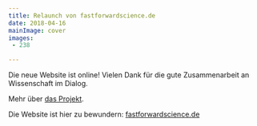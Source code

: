 ```yaml
---
title: Relaunch von fastforwardscience.de
date: 2018-04-16
mainImage: cover
images:
 - 238

---
```


Die neue Website ist online! Vielen Dank für die gute Zusammenarbeit an Wissenschaft im Dialog.

Mehr über [das Projekt](/projekte/fastforwardscience/).  

Die Website ist hier zu bewundern: [fastforwardscience.de](https://fastforwardscience.de/)
